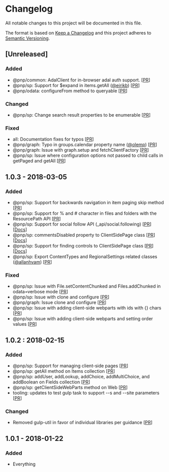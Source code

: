 # Changelog
All notable changes to this project will be documented in this file.

The format is based on [Keep a Changelog](http://keepachangelog.com/en/1.0.0/)
and this project adheres to [Semantic Versioning](http://semver.org/spec/v2.0.0.html).

## [Unreleased]

### Added

- @pnp/common: AdalClient for in-browser adal auth support. [[PR](https://github.com/pnp/pnp/pull/32)]
- @pnp/sp: Support for $expand in items.getAll ([@eirikb](https://github.com/eirikb)) [[PR](https://github.com/pnp/pnp/pull/33)]
- @pnp/odata: configureFrom method to queryable [[PR](https://github.com/pnp/pnp/pull/42)]

### Changed

- @pnp/sp: Change search result properties to be enumerable [[PR](https://github.com/pnp/pnp/pull/41)]

### Fixed

- all: Documentation fixes for typos [[PR](https://github.com/pnp/pnp/pull/26)]
- @pnp/graph: Typo in groups.calendar property name ([@olemp](https://github.com/olemp)) [[PR](https://github.com/pnp/pnp/pull/36)]
- @pnp/graph: Issue with graph.setup and fetchClientFactory [[PR](https://github.com/pnp/pnp/pull/32)]
- @pnp/sp: Issue where configuration options not passed to child calls in getPaged and getAll [[PR](https://github.com/pnp/pnp/pull/42)]

## 1.0.3 - 2018-03-05

### Added
- @pnp/sp: Support for backwards navigation in item paging skip method [[PR](https://github.com/pnp/pnp/pull/16)]
- @pnp/sp: Support for % and # character in files and folders with the ResourcePath API [[PR](https://github.com/pnp/pnp/pull/16)]
- @pnp/sp: Support for social follow API (_api/social.following) [[PR](https://github.com/pnp/pnp/pull/16)] [[Docs](./packages/sp/docs/social.md)]
- @pnp/sp: commentsDisabled property to ClientSidePage class [[PR](https://github.com/pnp/pnp/pull/18)] [[Docs](./packages/sp/docs/client-side-pages.md#control-comments)]
- @pnp/sp: Support for finding controls to ClientSidePage class [[PR](https://github.com/pnp/pnp/pull/19)] [[Docs](./packages/sp/docs/client-side-pages.md#find-controls)]
- @pnp/sp: Export ContentTypes and RegionalSettings related classes ([@allanhvam](https://github.com/allanhvam)) [[PR](https://github.com/pnp/pnp/pull/24)]


### Fixed
- @pnp/sp: Issue with File.setContentChunked and Files.addChunked in odata=verbose mode [[PR](https://github.com/pnp/pnp/pull/16)]
- @pnp/sp: Issue with clone and configure [[PR](https://github.com/pnp/pnp/pull/16)]
- @pnp/graph: Issue clone and configure [[PR](https://github.com/pnp/pnp/pull/16)]
- @pnp/sp: Issue with adding client-side webparts with ids with {} chars [[PR](https://github.com/pnp/pnp/pull/16)]
- @pnp/sp: Issue with adding client-side webparts and setting order values [[PR](https://github.com/pnp/pnp/pull/17)]


## 1.0.2 : 2018-02-15

### Added
- @pnp/sp: Support for managing client-side pages [[PR](https://github.com/pnp/pnp/pull/7)]
- @pnp/sp: getAll method on Items collection [[PR](https://github.com/pnp/pnp/pull/4)]
- @pnp/sp: addUser, addLookup, addChoice, addMultiChoice, and addBoolean on Fields collection [[PR](https://github.com/pnp/pnp/pull/4)]
- @pnp/sp: getClientSideWebParts method on Web [[PR](https://github.com/pnp/pnp/pull/7)]
- tooling: updates to test gulp task to support --s and --site parameters [[PR](https://github.com/pnp/pnp/pull/7)]


### Changed
- Removed gulp-util in favor of individual libraries per guidance [[PR](https://github.com/pnp/pnp/pull/7)]

## 1.0.1 - 2018-01-22

### Added
- Everything